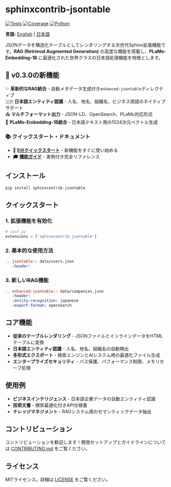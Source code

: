 # sphinxcontrib-jsontable

[![Tests](https://github.com/sasakama-code/sphinxcontrib-jsontable/actions/workflows/ci.yml/badge.svg)](https://github.com/sasakama-code/sphinxcontrib-jsontable/actions/workflows/ci.yml)
[![Coverage](https://codecov.io/gh/sasakama-code/sphinxcontrib-jsontable/graph/badge.svg)](https://codecov.io/gh/sasakama-code/sphinxcontrib-jsontable)
[![Python](https://img.shields.io/pypi/pyversions/sphinxcontrib-jsontable.svg)](https://pypi.org/project/sphinxcontrib-jsontable/)

**言語:** [English](README.md) | [日本語](README_ja.md)

JSONデータを構造化テーブルとしてレンダリングする次世代Sphinx拡張機能です。**RAG (Retrieval Augmented Generation)** の高度な機能を搭載し、**PLaMo-Embedding-1B** に最適化された世界クラスの日本語処理機能を特徴とします。

## 🚀 v0.3.0の新機能

✨ **革新的なRAG統合** - 自動メタデータ生成付き`enhanced-jsontable`ディレクティブ  
🇯🇵 **日本語エンティティ認識** - 人名、地名、組織名、ビジネス用語のネイティブサポート  
📤 **マルチフォーマット出力** - JSON-LD、OpenSearch、PLaMo対応形式  
🤖 **PLaMo-Embedding-1B統合** - 日本語テキスト用の1024次元ベクトル生成  

### 📚 **クイックスタート・ドキュメント**
- **🚀 [5分クイックスタート](docs/v0.3.0_quick_start.md)** - 新機能をすぐに使い始める
- **🎓 [機能ガイド](docs/v0.3.0_feature_tutorial.md)** - 実例付き完全リファレンス

## インストール

```bash
pip install sphinxcontrib-jsontable
```

## クイックスタート

### 1. 拡張機能を有効化
```python
# conf.py
extensions = ['sphinxcontrib.jsontable']
```

### 2. 基本的な使用方法
```rst
.. jsontable:: data/users.json
   :header:
```

### 3. 新しいRAG機能
```rst
.. enhanced-jsontable:: data/companies.json
   :header:
   :entity-recognition: japanese
   :export-format: opensearch
```

## コア機能

- **従来のテーブルレンダリング** - JSONファイルとインラインデータをHTMLテーブルに変換
- **日本語エンティティ認識** - 人名、地名、組織名の自動検出
- **多形式エクスポート** - 検索エンジンとAIシステム用の最適化ファイル生成
- **エンタープライズセキュリティ** - パス保護、パフォーマンス制限、メモリセーフ処理

## 使用例

- **ビジネスインテリジェンス** - 日本語企業データの自動エンティティ認識
- **技術文書** - 検索最適化付きAPI仕様書
- **ナレッジマネジメント** - RAGシステム用のセマンティックデータ抽出

## コントリビューション

コントリビューションを歓迎します！開発セットアップとガイドラインについては [CONTRIBUTING.md](CONTRIBUTING.md) をご覧ください。

## ライセンス

MITライセンス。詳細は [LICENSE](LICENSE) をご覧ください。